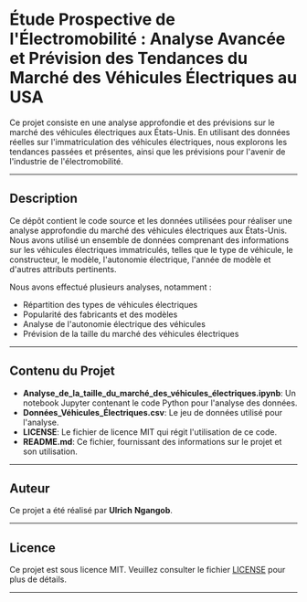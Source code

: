 
# Étude Prospective de l'Électromobilité : Analyse Avancée et Prévision des Tendances du Marché des Véhicules Électriques au USA

Ce projet consiste en une analyse approfondie et des prévisions sur le marché des véhicules électriques aux États-Unis. En utilisant des données réelles sur l'immatriculation des véhicules électriques, nous explorons les tendances passées et présentes, ainsi que les prévisions pour l'avenir de l'industrie de l'électromobilité.

---

## Description

Ce dépôt contient le code source et les données utilisées pour réaliser une analyse approfondie du marché des véhicules électriques aux États-Unis. Nous avons utilisé un ensemble de données comprenant des informations sur les véhicules électriques immatriculés, telles que le type de véhicule, le constructeur, le modèle, l'autonomie électrique, l'année de modèle et d'autres attributs pertinents.

Nous avons effectué plusieurs analyses, notamment :

- Répartition des types de véhicules électriques
- Popularité des fabricants et des modèles
- Analyse de l'autonomie électrique des véhicules
- Prévision de la taille du marché des véhicules électriques

---

## Contenu du Projet

- **Analyse_de_la_taille_du_marché_des_véhicules_électriques.ipynb**: Un notebook Jupyter contenant le code Python pour l'analyse des données.
- **Données_Véhicules_Électriques.csv**: Le jeu de données utilisé pour l'analyse.
- **LICENSE**: Le fichier de licence MIT qui régit l'utilisation de ce code.
- **README.md**: Ce fichier, fournissant des informations sur le projet et son utilisation.

---

## Auteur

Ce projet a été réalisé par **Ulrich** **Ngangob**.

---

## Licence

Ce projet est sous licence MIT. Veuillez consulter le fichier [LICENSE](LICENSE) pour plus de détails.

---

